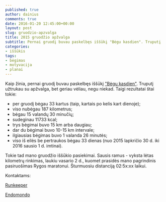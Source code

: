 ```yaml
---
published: true
author: dainius
comments: true
date: 2016-01-20 12:45:00+00:00
layout: post
slug: gruodzio-apzvalga
title: 2015 gruodžio apžvalga
subtitle: Pernai gruodį buvau paskelbęs iššūkį "Bėgu kasdien". Truputį užtrukau su apžvalga, bet geriau vėliau, negu niekad. Taigi rezultatai.
categories:
- iššūkis
tags:
- bėgimas
- motyvacija
- planai
---
```


Kaip žinia, pernai gruodį buvau paskelbęs iššūkį ["Bėgu kasdien"](http://30dienu.lt/begam/). Truputį užtrukau su apžvalga, bet geriau vėliau, negu niekad.
Taigi rezultatai štai tokie:

 - per gruodį bėgau 33 kartus (taip, kartais po kelis kart dienoje);
 - viso nubėgau 187 kilometrus;
 - bėgau 15 valandų 30 minučių;
 - sudeginau 11733 kcal;
 - trys bėgimai buvo 15 km arba daugiau;
 - dar du bėgimai buvo 10-15 km intervale;
 - ilgiausias bėgimas buvo 1 valanda 26 minutės;
 - viso iš eilės be pertraukos bėgau 33 dienas (nuo 2015 lapkričio 30 d. iki 2016 sausio 1 d. imtinai).

Tokie tad mano gruodžio iššūkio pasiekimai. Sausis ramus - vyksta lėtas kilometrų rinkimas, laukiu vasario 2 d., kuomet prasidės mano pagrindinis pasiruošimas Rygos maratonui. Šturmuosiu distanciją 02:5x:xx laikui.

Kontaktams:

[Runkeeper](https://runkeeper.com/user/dainiust/profile)

[Endomondo](https://www.endomondo.com/profile/6418905)
